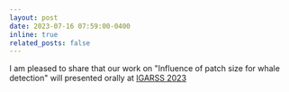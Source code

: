```yaml
---
layout: post
date: 2023-07-16 07:59:00-0400
inline: true
related_posts: false
---
```


I am pleased to share that our work on "Influence of patch size for whale detection" will presented orally at [IGARSS 2023](https://ieeexplore.ieee.org/abstract/document/10281408)